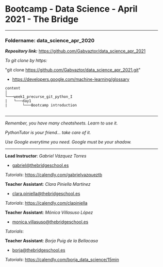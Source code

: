 # Bootcamp - Data Science - April 2021 - The Bridge

---------

### **Foldername**: data_science_apr_2020

***Repository link:*** https://github.com/Gabvaztor/data_science_apr_2021

*To git clone by https:*

"git clone https://github.com/Gabvaztor/data_science_apr_2021.git"

- https://developers.google.com/machine-learning/glossary

```
content
│
└───week1_precurse_git_python_I
|   └───day1
|       └───Bootcamp introduction


```

---------

*Remember, you have many cheatsheets. Learn to use it.*

*PythonTutor is your friend... take care of it.*

*Use Google everytime you need. Google must be your shadow.*

---------

**Lead Instructor**: *Gabriel Vázquez Torres*

- gabriel@thebridgeschool.es

*Tutorials*: https://calendly.com/gabrielvazqueztb

**Teacher Assistant**: *Clara Piniella Martinez*

- clara.piniella@thebridgeschool.es

*Tutorials*: https://calendly.com/clapiniella

**Teacher Assistant**: *Mónica Villasuso López*

- monica.villasuso@thebridgeschool.es

*Tutorials*: 

**Teacher Assistant**: *Borja Puig de la Bellacasa*

- borja@thebridgeschool.es

*Tutorials*: https://calendly.com/borja_data_science/15min
